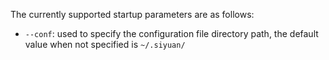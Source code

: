 The currently supported startup parameters are as follows:

* `--conf`: used to specify the configuration file directory path, the default value when not specified is `~/.siyuan/`
